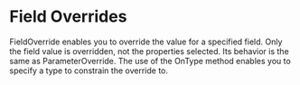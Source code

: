 # Field Overrides

FieldOverride enables you to override the value for a specified field. Only the field value is overridden, not the properties selected. Its behavior is the same as ParameterOverride. The use of the OnType method enables you to specify a type to constrain the override to.
